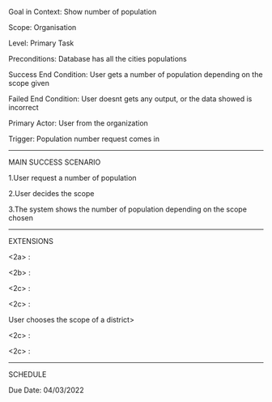Goal in Context: Show number of population

Scope: Organisation

Level: Primary Task

Preconditions: Database has all the cities populations

Success End Condition: User gets a number of population depending on the scope given

Failed End Condition: User doesnt gets any output, or the data showed is incorrect

Primary Actor: User from the organization

Trigger: Population number request comes in

----------------------------------------

MAIN SUCCESS SCENARIO

1.User request a number of population

2.User decides the scope

3.The system shows the number of population depending on the scope chosen

---------------------------

EXTENSIONS

<User chooses the scope of the world>

<2a> <condition> : <Use the propper SQL statement>

<User chooses the scope of a continent>

<2b> <condition> : <Use the propper SQL statement>

<User chooses the scope of a region>

<2c> <condition> : <Use the propper  SQL statement>

<User chooses the scope of a country>

<2c> <condition> : <Use the propper  SQL statement>

User chooses the scope of a district>

<2c> <condition> : <Use the propper  SQL statement>


<User chooses the scope of a city>

<2c> <condition> : <Use the propper  SQL statement>

---------------------------

SCHEDULE

Due Date: 04/03/2022


